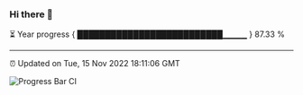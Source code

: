 ### Hi there 👋

⏳ Year progress { ██████████████████████████▁▁▁▁ } 87.33 %

---

⏰ Updated on Tue, 15 Nov 2022 18:11:06 GMT

![Progress Bar CI](https://github.com/Shyam-Makwana/GitHub-Actions-Demo/workflows/Progress%20Bar%20CI/badge.svg)
